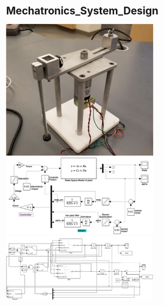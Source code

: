 # Mechatronics_System_Design

<img src="/images/ipsystem.png" width="400">

<img src="/images/balancing.png" width="400">

<img src="/images/swingup.png" width="400">
